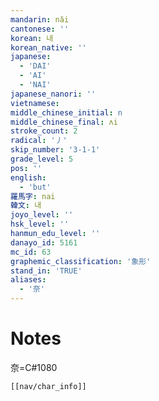 ```yaml
---
mandarin: nǎi
cantonese: ''
korean: 내
korean_native: ''
japanese:
  - 'DAI'
  - 'AI'
  - 'NAI'
japanese_nanori: ''
vietnamese:
middle_chinese_initial: n
middle_chinese_final: ʌi
stroke_count: 2
radical: '丿'
skip_number: '3-1-1'
grade_level: 5
pos: ''
english:
  - 'but'
羅馬字: nai
韓文: 내
joyo_level: ''
hsk_level: ''
hanmun_edu_level: ''
danayo_id: 5161
mc_id: 63
graphemic_classification: '象形'
stand_in: 'TRUE'
aliases:
  - '奈'
---
```


# Notes
奈=C#1080
```meta-bind-embed
[[nav/char_info]]
```
